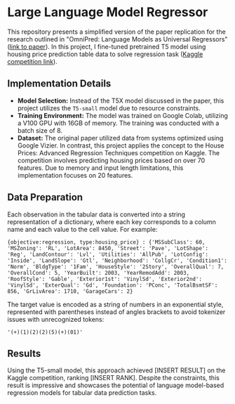 # Large Language Model Regressor

This repository presents a simplified version of the paper replication for the research outlined in "OmniPred: Language Models as Universal Regressors" ([link to paper](https://arxiv.org/abs/2402.14547)). In this project, I fine-tuned pretrained T5 model using housing price prediction table data to solve regression task ([Kaggle competition link](https://www.kaggle.com/competitions/house-prices-advanced-regression-techniques/overview)).

## Implementation Details

- **Model Selection:** Instead of the T5X model discussed in the paper, this project utilizes the `T5-small` model due to resource constraints.
- **Training Environment:** The model was trained on Google Colab, utilizing a V100 GPU with 16GB of memory. The training was conducted with a batch size of 8.
- **Dataset:** The original paper utilized data from systems optimized using Google Vizier. In contrast, this project applies the concept to the House Prices: Advanced Regression Techniques competition on Kaggle. The competition involves predicting housing prices based on over 70 features. Due to memory and input length limitations, this implementation focuses on 20 features.

## Data Preparation

Each observation in the tabular data is converted into a string representation of a dictionary, where each key corresponds to a column name and each value to the cell value. For example:

```plaintext
{objective:regression, type:housing_price} : {'MSSubClass': 60, 'MSZoning': 'RL', 'LotArea': 8450, 'Street': 'Pave', 'LotShape': 'Reg', 'LandContour': 'Lvl', 'Utilities': 'AllPub', 'LotConfig': 'Inside', 'LandSlope': 'Gtl', 'Neighborhood': 'CollgCr', 'Condition1': 'Norm', 'BldgType': '1Fam', 'HouseStyle': '2Story', 'OverallQual': 7, 'OverallCond': 5, 'YearBuilt': 2003, 'YearRemodAdd': 2003, 'RoofStyle': 'Gable', 'Exterior1st': 'VinylSd', 'Exterior2nd': 'VinylSd', 'ExterQual': 'Gd', 'Foundation': 'PConc', 'TotalBsmtSF': 856, 'GrLivArea': 1710, 'GarageCars': 2}
```

The target value is encoded as a string of numbers in an exponential style, represented with parentheses instead of angles brackets to avoid tokenizer issues with unrecognized tokens:

```plaintext
'(+)(1)(2)(2)(5)(+)(01)'
```

## Results

Using the T5-small model, this approach achieved [INSERT RESULT] on the Kaggle competition, ranking [INSERT RANK]. Despite the constraints, this result is impressive and showcases the potential of language model-based regression models for tabular data prediction tasks.

